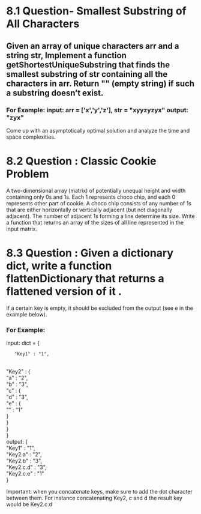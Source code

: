﻿# 8.1 Question- Smallest Substring of All Characters
## Given an array of unique characters arr and a string str, Implement a function getShortestUniqueSubstring that finds the smallest substring of str containing all the characters in arr. Return "" (empty string) if such a substring doesn’t exist.

### For Example: input:  arr = ['x','y','z'], str = "xyyzyzyx" output: "zyx"
Come up with an asymptotically optimal solution and analyze the time and space complexities.


# 8.2 Question : Classic Cookie Problem
A two-dimensional array (matrix) of potentially unequal height and width containing only 0s and 1s.
Each 1 represents choco chip, and each 0 represents other part of cookie.
A choco chip consists of any number of 1s that are either horizontally or vertically adjacent (but not diagonally adjacent).
The number of adjacent 1s forming a line determine its size.
Write a function that returns an array of the sizes of all line represented in the input matrix.

# 8.3 Question :  Given a dictionary dict, write a function flattenDictionary that returns a flattened version of it .
If a certain key is empty, it should be excluded from the output (see e in the example below).
### For Example:

input:  dict = {<br/>
     
       "Key1" : "1",
  <br/>
         "Key2" : {
   <br/>
             "a" : "2",
    <br/>
            "b" : "3",
   <br/>
             "c" : {
         <br/>
           "d" : "3",
        <br/>
            "e" : {
     <br/>
                   "" : "1"
     <br/>
               }
        <br/>
        }
       <br/>
     }
     <br/>
   }

<br/>
output: {
       <br/>
     "Key1" : "1",
    <br/>
        "Key2.a" : "2",
 <br/>
           "Key2.b" : "3",
   <br/>
         "Key2.c.d" : "3",
    <br/>
        "Key2.c.e" : "1"
   <br/>     }
<br/>

Important: when you concatenate keys, make sure to add the dot character between them. For instance concatenating Key2, c and d the result key would be Key2.c.d
